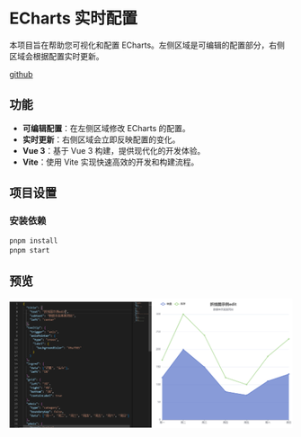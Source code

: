 # ECharts 实时配置

本项目旨在帮助您可视化和配置 ECharts。左侧区域是可编辑的配置部分，右侧区域会根据配置实时更新。

[github](https://github.com/Feliks9527/echartsConfig)

## 功能

- **可编辑配置**：在左侧区域修改 ECharts 的配置。
- **实时更新**：右侧区域会立即反映配置的变化。
- **Vue 3**：基于 Vue 3 构建，提供现代化的开发体验。
- **Vite**：使用 Vite 实现快速高效的开发和构建流程。

## 项目设置

### 安装依赖

```sh
pnpm install
pnpm start
```

## 预览
![示例](src/assets/readme/img1.png)
